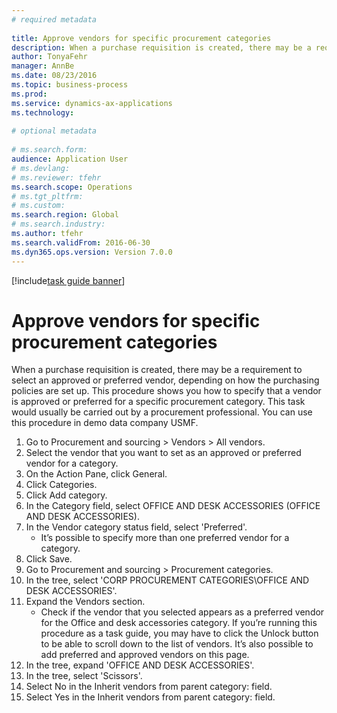 ```yaml
--- 
# required metadata 
 
title: Approve vendors for specific procurement categories
description: When a purchase requisition is created, there may be a requirement to select an approved or preferred vendor, depending on how the purchasing policies are set up. 
author: TonyaFehr 
manager: AnnBe 
ms.date: 08/23/2016
ms.topic: business-process 
ms.prod:  
ms.service: dynamics-ax-applications 
ms.technology:  
 
# optional metadata 
 
# ms.search.form:   
audience: Application User 
# ms.devlang:  
# ms.reviewer: tfehr 
ms.search.scope: Operations 
# ms.tgt_pltfrm:  
# ms.custom:  
ms.search.region: Global
# ms.search.industry: 
ms.author: tfehr 
ms.search.validFrom: 2016-06-30 
ms.dyn365.ops.version: Version 7.0.0 
---
```


[!include[task guide banner](../../includes/task-guide-banner.md)]

# Approve vendors for specific procurement categories

When a purchase requisition is created, there may be a requirement to select an approved or preferred vendor, depending on how the purchasing policies are set up. This procedure shows you how to specify that a vendor is approved or preferred for a specific procurement category. This task would usually be carried out by a procurement professional. You can use this procedure in demo data company USMF.

1. Go to Procurement and sourcing > Vendors > All vendors.
2. Select the vendor that you want to set as an approved or preferred vendor for a category.
3. On the Action Pane, click General.
4. Click Categories.
5. Click Add category.
6. In the Category field, select OFFICE AND DESK ACCESSORIES (OFFICE AND DESK ACCESSORIES).
7. In the Vendor category status field, select 'Preferred'.
    * It’s possible to specify more than one preferred vendor for a category.  
8. Click Save.
9. Go to Procurement and sourcing > Procurement categories.
10. In the tree, select 'CORP PROCUREMENT CATEGORIES\OFFICE AND DESK ACCESSORIES'.
11. Expand the Vendors section.
    * Check if the vendor that you selected  appears as a preferred vendor for the Office and desk accessories category. If you’re running this procedure as a task guide, you may have to click the Unlock button to be able to scroll down to the list of vendors.  It’s also possible to add preferred and approved vendors on this page.  
12. In the tree, expand 'OFFICE AND DESK ACCESSORIES'.
13. In the tree, select 'Scissors'.
14. Select No in the Inherit vendors from parent category: field.
15. Select Yes in the Inherit vendors from parent category: field.

